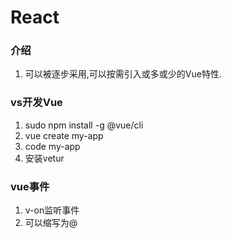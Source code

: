 # React
### 介绍
1. 可以被逐步采用,可以按需引入或多或少的Vue特性.
### vs开发Vue
1. sudo npm install -g @vue/cli
2. vue create my-app
3. code my-app
4. 安装vetur
   
### vue事件
1. v-on监听事件
2. 可以缩写为@